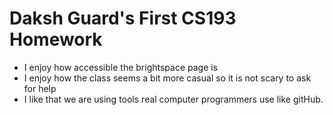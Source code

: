 # Daksh Guard's First CS193 Homework
- I enjoy how accessible the brightspace page is
- I enjoy how the class seems a bit more casual so it is not scary to ask for help
- I like that we are using tools real computer programmers use like gitHub.
